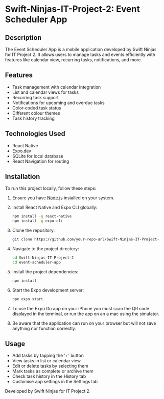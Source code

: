 # Swift-Ninjas-IT-Project-2: Event Scheduler App

## Description

The Event Scheduler App is a mobile application developed by Swift Ninjas for IT Project 2. It allows users to manage tasks and events efficiently with features like calendar view, recurring tasks, notifications, and more.

## Features

- Task management with calendar integration
- List and calendar views for tasks
- Recurring task support
- Notifications for upcoming and overdue tasks
- Color-coded task status
- Different colour themes
- Task history tracking

## Technologies Used

- React Native
- Expo.dev
- SQLite for local database
- React Navigation for routing

## Installation

To run this project locally, follow these steps:

1. Ensure you have [Node.js](https://nodejs.org/) installed on your system.
2. Install React Native and Expo CLI globally:

   ```sh
   npm install -g react-native
   npm install -g expo-cli
   ```

3. Clone the repository:

   ```sh
   git clone https://github.com/your-repo-url/Swift-Ninjas-IT-Project-2.git
   ```

4. Navigate to the project directory:

   ```sh
   cd Swift-Ninjas-IT-Project-2
   cd event-scheduler-app
   ```

5. Install the project dependencies:

   ```sh
   npm install
   ```

6. Start the Expo development server:

   ```sh
   npx expo start
   ```

7. To use the Expo Go app on your iPhone you must scan the QR code displayed in the terminal, or run the app on an a mac using the simulator.

8. Be aware that the application can run on your browser but will not save anything nor function correctly.

## Usage

- Add tasks by tapping the '+' button
- View tasks in list or calendar view
- Edit or delete tasks by selecting them
- Mark tasks as complete or archive them
- Check task history in the History tab
- Customise app settings in the Settings tab

Developed by Swift Ninjas for IT Project 2.
